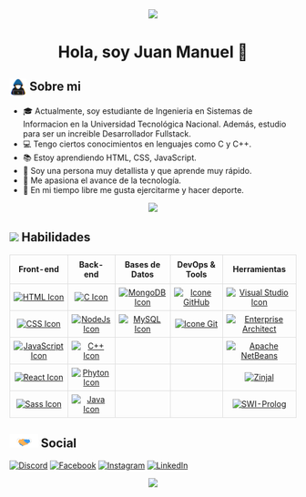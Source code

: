 <div align="center">
<img src="https://github.com/Juanmasosa7/Juanmasosa7/assets/116852281/39aa6949-c760-48e7-af5b-ee070a63cb64">
</div>

<div align="center">
<h1 align="center">Hola, soy Juan Manuel 👋</h1>
</div>

## <img src="https://github.com/0xAbdulKhalid/0xAbdulKhalid/raw/main/assets/mdImages/about_me.gif" width = 30px align="center"> Sobre mi

- 🎓 Actualmente, soy estudiante de Ingenieria en Sistemas de Informacion en la Universidad Tecnológica Nacional. Además, estudio para ser un increible Desarrollador Fullstack.
- 💻 Tengo ciertos conocimientos en lenguajes como C y C++.
- 📚 Estoy aprendiendo HTML, CSS, JavaScript.
- 🌱 Soy una persona muy detallista y que aprende muy rápido.
- 🤖 Me apasiona el avance de la tecnología.
- 💪 En mi tiempo libre me gusta ejercitarme y hacer deporte.

<p  align="center">
<img src="https://user-images.githubusercontent.com/73097560/115834477-dbab4500-a447-11eb-908a-139a6edaec5c.gif">             
<br>

## <img src="https://media2.giphy.com/media/QssGEmpkyEOhBCb7e1/giphy.gif?cid=ecf05e47a0n3gi1bfqntqmob8g9aid1oyj2wr3ds3mg700bl&rid=giphy.gif" width ="25"> Habilidades 
<!-- LANGUAGE & TOOLS -->
<table style="width: 100%; border-collapse: collapse; text-align: center;">
  <tr>
    <th style="border: 1px solid #ddd; padding: 8px;">Front-end</th>
    <th style="border: 1px solid #ddd; padding: 8px;">Back-end</th>
    <th style="border: 1px solid #ddd; padding: 8px;">Bases de Datos</th>
    <th style="border: 1px solid #ddd; padding: 8px;">DevOps & Tools</th>
    <th style="border: 1px solid #ddd; padding: 8px;">Herramientas</th>
  </tr>
  <tr>
    <td style="border: 1px solid #ddd; padding: 6px;">
      <a href="">
        <img alt="HTML Icon" src="https://img.shields.io/badge/html5-%23E34F26.svg?style=flat&logo=html5&logoColor=white"/>
      </a>
    </td>
    <td style="border: 1px solid #ddd; padding: 6px;">
      <a href="">
        <img alt="C Icon" src="https://img.shields.io/badge/C-darkblue.svg?style=flat&logo=c&logoColor=white"/>
      </a>
    </td>
    <td style="border: 1px solid #ddd; padding: 6px;">
      <a href="">
        <img alt="MongoDB Icon" src="https://img.shields.io/badge/MongoDB-green?logo=mongodb&logoColor=f5f5f5"/>
      </a>
    </td>
    <td style="border: 1px solid #ddd; padding: 6px;">
      <a href="">
        <img alt="Icone GitHub" src="https://img.shields.io/badge/GitHub-black?logo=github"/>
      </a>
    </td>
    <td style="border: 1px solid #ddd; padding: 6px;">
      <a href="">
        <img alt="Visual Studio Icon" src="https://img.shields.io/badge/Visual_Studio_Code-0078D4?logo=visual%20studio%20code"/>
      </a>
    </td>
  </tr>
  <tr>
    <td style="border: 1px solid #ddd; padding: 6px;">
      <a href="">
        <img alt="CSS Icon" src="https://img.shields.io/badge/CSS3-%231572B6.svg?style=flat&logo=css3&logoColor=white"/>
      </a>
    </td>
    <td style="border: 1px solid #ddd; padding: 6px;">
      <a href="">
        <img alt="NodeJs Icon" src="https://img.shields.io/badge/NodeJS-white.svg?style=green&logo=node.js&logoColor=darkgreen"/>
      </a>
    </td>
    <td style="border: 1px solid #ddd; padding: 6px;">
      <a href="">
        <img alt="MySQL Icon" src="https://img.shields.io/badge/MySQL-lightblue.svg?style=green&logo=mysql&logoColor=white"/>
      </a>
    </td>
    <td style="border: 1px solid #ddd; padding: 6px;">
      <a href="">
        <img alt="Icone Git" src="https://img.shields.io/badge/Git-white.svg?style=green&logo=git&logoColor=red"/>
      </a>
    </td>
    <td style="border: 1px solid #ddd; padding: 6px;">
      <a href="">
        <img alt="Enterprise Architect" src="https://img.shields.io/badge/Enterprise%20Architect-skyblue?"/>
      </a>
    </td>
  </tr>
 <tr>
    <td style="border: 1px solid #ddd; padding: 6px;">
      <a href="">
        <img alt="JavaScript Icon" src="https://img.shields.io/badge/JavaScript-black.svg?style=green&logo=javascript&logoColor=ligthyellow"/>
      </a>
    </td>
    <td style="border: 1px solid #ddd; padding: 6px;">
      <a href="">
        <img alt="C++ Icon" src="https://img.shields.io/badge/C++-%2300599C.svg?style=flat&logo=c%2B%2B&logoColor=white"/>
      </a>
    </td>
    <td style="border: 1px solid #ddd; padding: 6px;">
      <a href="">
        <img alt="" src=""/>
      </a>
    </td>
    <td style="border: 1px solid #ddd; padding: 6px;">
      <a href="">
        <img alt="" src=""/>
      </a>
    </td>
   <td style="border: 1px solid #ddd; padding: 6px;">
      <a href="">
        <img alt="Apache NetBeans" src="https://img.shields.io/badge/Apache%20NetBeans-red?"/>
      </a>
    </td>
  </tr>
  <tr>
    <td style="border: 1px solid #ddd; padding: 6px;">
      <a href="">
        <img alt="React Icon" src="https://img.shields.io/badge/React-61DAFB.svg?style=flat&logo=react&logoColor=black"/>
      </a>
    </td>
    <td style="border: 1px solid #ddd; padding: 6px;">
      <a href="">
        <img alt="Phyton Icon" src="https://img.shields.io/badge/Python-yellow.svg?style=flat&logo=python&logoColor=white"/>
      </a>
    </td>
    <td style="border: 1px solid #ddd; padding: 6px;">
      <a href="">
        <img alt="" src=""/>
      </a>
    </td>
    <td style="border: 1px solid #ddd; padding: 6px;">
      <a href="">
        <img alt="" src=""/>
      </a>
    </td>
    <td style="border: 1px solid #ddd; padding: 6px;">
      <a href="">
        <img alt="Zinjal" src="https://img.shields.io/badge/Zinjal-yellow?"/>
      </a>
    </td>
  </tr>
  <tr>
    <td style="border: 1px solid #ddd; padding: 6px;">
      <a href="">
        <img alt="Sass Icon" src="https://img.shields.io/badge/SASS-pink.svg?style=green&logo=sass&logoColor=ligthyellow"/>
      </a>
    </td>
    <td style="border: 1px solid #ddd; padding: 6px;">
      <a href="">
        <img alt="Java Icon" src="https://img.shields.io/badge/Java-007396?style=flat-square&logo=Java&logoColor=white"/>
      </a>
    </td>
    <td style="border: 1px solid #ddd; padding: 6px;">
      <a href="">
        <img alt="" src=""/>
      </a>
    </td>
    <td style="border: 1px solid #ddd; padding: 6px;">
      <a href="">
        <img alt="" src=""/>
      </a>
    </td>
    <td style="border: 1px solid #ddd; padding: 6px;">
      <a href="">
        <img alt="SWI-Prolog" src="https://img.shields.io/badge/SWI%20Prolog-grey?"/>
      </a>
    </td>
  </tr>
</table>

## <img src="https://github.com/0xAbdulKhalid/0xAbdulKhalid/raw/main/assets/mdImages/handshake.gif" width=50px> Social
[![Discord](https://img.shields.io/badge/Discord-%237289DA.svg?logo=discord&logoColor=white)](https://discord.com/channels/@juanmita1901) [![Facebook](https://img.shields.io/badge/facebook-%231877F2.svg?&style=for-the-badge&logo=facebook&logoColor=white)](https://www.facebook.com/juanma.sosa.790/) [![Instagram](https://img.shields.io/badge/Instagram-%23E4405F.svg?logo=Instagram&logoColor=white)](https://www.instagram.com/juanma.sosac/) [![LinkedIn](https://img.shields.io/badge/linkedin-%230077B5.svg?&style=for-the-badge&logo=linkedin&logoColor=white)](https://www.linkedin.com/in/juan-manuel-sosa-4a2767309/)

<p  align="center">
<img src="https://user-images.githubusercontent.com/73097560/115834477-dbab4500-a447-11eb-908a-139a6edaec5c.gif">             
<br>
